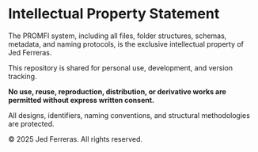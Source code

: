 # Intellectual Property Statement

The PROMFI system, including all files, folder structures, schemas, metadata, and naming protocols, is the exclusive intellectual property of Jed Ferreras.

This repository is shared for personal use, development, and version tracking.

**No use, reuse, reproduction, distribution, or derivative works are permitted without express written consent.**

All designs, identifiers, naming conventions, and structural methodologies are protected.

© 2025 Jed Ferreras. All rights reserved.
